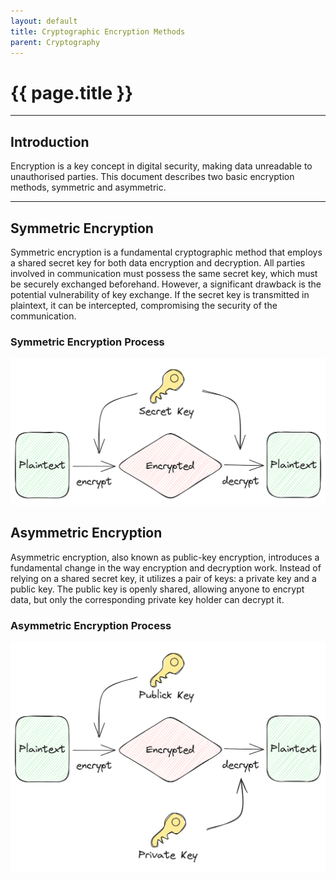 ```yaml
---
layout: default
title: Cryptographic Encryption Methods
parent: Cryptography
---
```


# {{ page.title }}

______________________________________________________________________

## Introduction

Encryption is a key concept in digital security, making data unreadable to unauthorised parties. This document describes two basic encryption methods, symmetric and asymmetric.

______________________________________________________________________

## Symmetric Encryption

Symmetric encryption is a fundamental cryptographic method that employs a shared secret key for both data encryption and decryption. All parties involved in communication must possess the same secret key, which must be securely exchanged beforehand. However, a significant drawback is the potential vulnerability of key exchange. If the secret key is transmitted in plaintext, it can be intercepted, compromising the security of the communication.

### Symmetric Encryption Process

![Symmetric Encryption](../../assets/images/symmetrical.png)

## Asymmetric Encryption

Asymmetric encryption, also known as public-key encryption, introduces a fundamental change in the way encryption and decryption work. Instead of relying on a shared secret key, it utilizes a pair of keys: a private key and a public key. The public key is openly shared, allowing anyone to encrypt data, but only the corresponding private key holder can decrypt it.

### Asymmetric Encryption Process

![Asymmetric Encryption](../../assets/images/asymmetrical.png)
